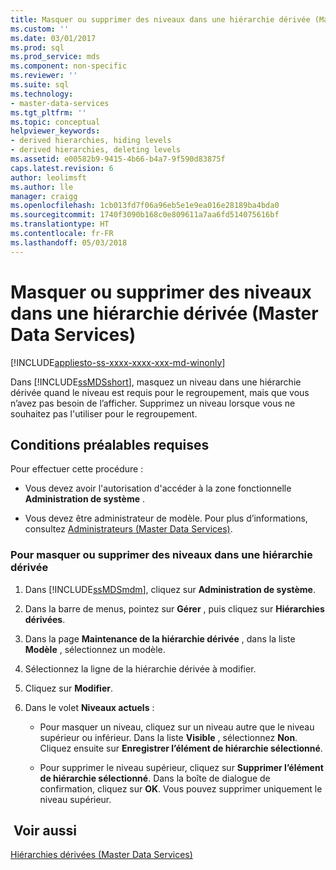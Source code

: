 ```yaml
---
title: Masquer ou supprimer des niveaux dans une hiérarchie dérivée (Master Data Services) | Microsoft Docs
ms.custom: ''
ms.date: 03/01/2017
ms.prod: sql
ms.prod_service: mds
ms.component: non-specific
ms.reviewer: ''
ms.suite: sql
ms.technology:
- master-data-services
ms.tgt_pltfrm: ''
ms.topic: conceptual
helpviewer_keywords:
- derived hierarchies, hiding levels
- derived hierarchies, deleting levels
ms.assetid: e00582b9-9415-4b66-b4a7-9f590d83875f
caps.latest.revision: 6
author: leolimsft
ms.author: lle
manager: craigg
ms.openlocfilehash: 1cb013fd7f06a96eb5e1e9ea016e28189ba4bda0
ms.sourcegitcommit: 1740f3090b168c0e809611a7aa6fd514075616bf
ms.translationtype: HT
ms.contentlocale: fr-FR
ms.lasthandoff: 05/03/2018
---
```

# <a name="hide-or-delete-levels-in-a-derived-hierarchy-master-data-services"></a>Masquer ou supprimer des niveaux dans une hiérarchie dérivée (Master Data Services)

[!INCLUDE[appliesto-ss-xxxx-xxxx-xxx-md-winonly](../includes/appliesto-ss-xxxx-xxxx-xxx-md-winonly.md)]

  Dans [!INCLUDE[ssMDSshort](../includes/ssmdsshort-md.md)], masquez un niveau dans une hiérarchie dérivée quand le niveau est requis pour le regroupement, mais que vous n’avez pas besoin de l’afficher. Supprimez un niveau lorsque vous ne souhaitez pas l'utiliser pour le regroupement.  
  
## <a name="prerequisites"></a>Conditions préalables requises  
 Pour effectuer cette procédure :  
  
-   Vous devez avoir l'autorisation d'accéder à la zone fonctionnelle **Administration de système** .  
  
-   Vous devez être administrateur de modèle. Pour plus d’informations, consultez [Administrateurs &#40;Master Data Services&#41;](../master-data-services/administrators-master-data-services.md).  
  
### <a name="to-hide-or-delete-levels-in-a-derived-hierarchy"></a>Pour masquer ou supprimer des niveaux dans une hiérarchie dérivée  
  
1.  Dans [!INCLUDE[ssMDSmdm](../includes/ssmdsmdm-md.md)], cliquez sur **Administration de système**.  
  
2.  Dans la barre de menus, pointez sur **Gérer** , puis cliquez sur **Hiérarchies dérivées**.  
  
3.  Dans la page **Maintenance de la hiérarchie dérivée** , dans la liste **Modèle** , sélectionnez un modèle.  
  
4.  Sélectionnez la ligne de la hiérarchie dérivée à modifier.  
  
5.  Cliquez sur **Modifier**.  
  
6.  Dans le volet **Niveaux actuels** :  
  
    -   Pour masquer un niveau, cliquez sur un niveau autre que le niveau supérieur ou inférieur. Dans la liste **Visible** , sélectionnez **Non**. Cliquez ensuite sur **Enregistrer l’élément de hiérarchie sélectionné**.  
  
    -   Pour supprimer le niveau supérieur, cliquez sur **Supprimer l’élément de hiérarchie sélectionné**. Dans la boîte de dialogue de confirmation, cliquez sur **OK**. Vous pouvez supprimer uniquement le niveau supérieur.  
  
## <a name="see-also"></a> Voir aussi  
    
 [Hiérarchies dérivées &#40;Master Data Services&#41;](../master-data-services/derived-hierarchies-master-data-services.md)  
  
  
